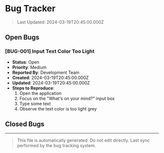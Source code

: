 # Bug Tracker

> Last Updated: 2024-03-19T20:45:00.000Z

## Open Bugs

### [BUG-001] Input Text Color Too Light
- **Status**: Open
- **Priority**: Medium
- **Reported By**: Development Team
- **Created**: 2024-03-19T20:45:00.000Z
- **Updated**: 2024-03-19T20:45:00.000Z
- **Steps to Reproduce**:
  1. Open the application
  2. Focus on the "What's on your mind?" input box
  3. Type some text
  4. Observe the text color is too light grey

## Closed Bugs

---
> This file is automatically generated. Do not edit directly.
> Last sync performed by the bug tracking system.
